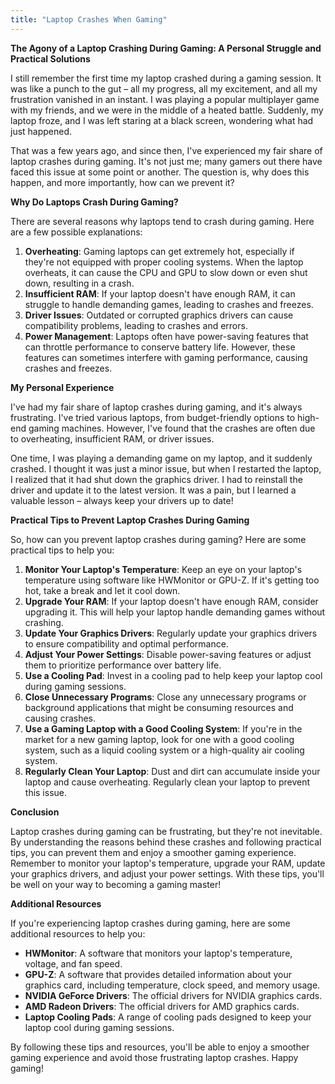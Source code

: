 ```yaml
---
title: "Laptop Crashes When Gaming"
---
```


**The Agony of a Laptop Crashing During Gaming: A Personal Struggle and Practical Solutions**

I still remember the first time my laptop crashed during a gaming session. It was like a punch to the gut – all my progress, all my excitement, and all my frustration vanished in an instant. I was playing a popular multiplayer game with my friends, and we were in the middle of a heated battle. Suddenly, my laptop froze, and I was left staring at a black screen, wondering what had just happened.

That was a few years ago, and since then, I've experienced my fair share of laptop crashes during gaming. It's not just me; many gamers out there have faced this issue at some point or another. The question is, why does this happen, and more importantly, how can we prevent it?

**Why Do Laptops Crash During Gaming?**

There are several reasons why laptops tend to crash during gaming. Here are a few possible explanations:

1. **Overheating**: Gaming laptops can get extremely hot, especially if they're not equipped with proper cooling systems. When the laptop overheats, it can cause the CPU and GPU to slow down or even shut down, resulting in a crash.
2. **Insufficient RAM**: If your laptop doesn't have enough RAM, it can struggle to handle demanding games, leading to crashes and freezes.
3. **Driver Issues**: Outdated or corrupted graphics drivers can cause compatibility problems, leading to crashes and errors.
4. **Power Management**: Laptops often have power-saving features that can throttle performance to conserve battery life. However, these features can sometimes interfere with gaming performance, causing crashes and freezes.

**My Personal Experience**

I've had my fair share of laptop crashes during gaming, and it's always frustrating. I've tried various laptops, from budget-friendly options to high-end gaming machines. However, I've found that the crashes are often due to overheating, insufficient RAM, or driver issues.

One time, I was playing a demanding game on my laptop, and it suddenly crashed. I thought it was just a minor issue, but when I restarted the laptop, I realized that it had shut down the graphics driver. I had to reinstall the driver and update it to the latest version. It was a pain, but I learned a valuable lesson – always keep your drivers up to date!

**Practical Tips to Prevent Laptop Crashes During Gaming**

So, how can you prevent laptop crashes during gaming? Here are some practical tips to help you:

1. **Monitor Your Laptop's Temperature**: Keep an eye on your laptop's temperature using software like HWMonitor or GPU-Z. If it's getting too hot, take a break and let it cool down.
2. **Upgrade Your RAM**: If your laptop doesn't have enough RAM, consider upgrading it. This will help your laptop handle demanding games without crashing.
3. **Update Your Graphics Drivers**: Regularly update your graphics drivers to ensure compatibility and optimal performance.
4. **Adjust Your Power Settings**: Disable power-saving features or adjust them to prioritize performance over battery life.
5. **Use a Cooling Pad**: Invest in a cooling pad to help keep your laptop cool during gaming sessions.
6. **Close Unnecessary Programs**: Close any unnecessary programs or background applications that might be consuming resources and causing crashes.
7. **Use a Gaming Laptop with a Good Cooling System**: If you're in the market for a new gaming laptop, look for one with a good cooling system, such as a liquid cooling system or a high-quality air cooling system.
8. **Regularly Clean Your Laptop**: Dust and dirt can accumulate inside your laptop and cause overheating. Regularly clean your laptop to prevent this issue.

**Conclusion**

Laptop crashes during gaming can be frustrating, but they're not inevitable. By understanding the reasons behind these crashes and following practical tips, you can prevent them and enjoy a smoother gaming experience. Remember to monitor your laptop's temperature, upgrade your RAM, update your graphics drivers, and adjust your power settings. With these tips, you'll be well on your way to becoming a gaming master!

**Additional Resources**

If you're experiencing laptop crashes during gaming, here are some additional resources to help you:

* **HWMonitor**: A software that monitors your laptop's temperature, voltage, and fan speed.
* **GPU-Z**: A software that provides detailed information about your graphics card, including temperature, clock speed, and memory usage.
* **NVIDIA GeForce Drivers**: The official drivers for NVIDIA graphics cards.
* **AMD Radeon Drivers**: The official drivers for AMD graphics cards.
* **Laptop Cooling Pads**: A range of cooling pads designed to keep your laptop cool during gaming sessions.

By following these tips and resources, you'll be able to enjoy a smoother gaming experience and avoid those frustrating laptop crashes. Happy gaming!
